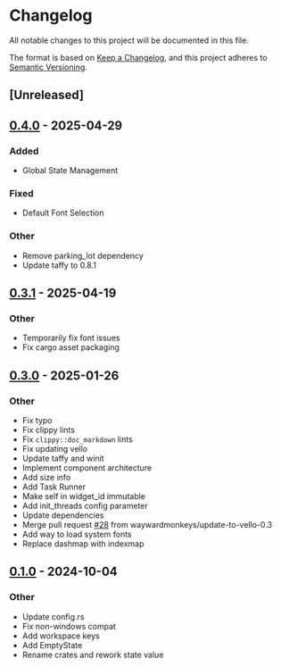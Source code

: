 # Changelog

All notable changes to this project will be documented in this file.

The format is based on [Keep a Changelog](https://keepachangelog.com/en/1.0.0/),
and this project adheres to [Semantic Versioning](https://semver.org/spec/v2.0.0.html).

## [Unreleased]

## [0.4.0](https://github.com/maycoon-ui/maycoon/compare/maycoon-core-v0.3.2...maycoon-core-v0.4.0) - 2025-04-29

### Added

- Global State Management

### Fixed

- Default Font Selection

### Other

- Remove parking_lot dependency
- Update taffy to 0.8.1

## [0.3.1](https://github.com/maycoon-ui/maycoon/compare/maycoon-core-v0.3.0...maycoon-core-v0.3.1) - 2025-04-19

### Other

- Temporarily fix font issues
- Fix cargo asset packaging

## [0.3.0](https://github.com/maycoon-ui/maycoon/compare/maycoon-core-v0.1.0...maycoon-core-v0.3.0) - 2025-01-26

### Other

- Fix typo
- Fix clippy lints
- Fix `clippy::doc_markdown` lints
- Fix updating vello
- Update taffy and winit
- Implement component architecture
- Add size info
- Add Task Runner
- Make self in widget_id immutable
- Add init_threads config parameter
- Update dependencies
- Merge pull request [#28](https://github.com/maycoon-ui/maycoon/pull/28) from waywardmonkeys/update-to-vello-0.3
- Add way to load system fonts
- Replace dashmap with indexmap

## [0.1.0](https://github.com/maycoon-ui/maycoon/releases/tag/maycoon-core-v0.1.0) - 2024-10-04

### Other

- Update config.rs
- Fix non-windows compat
- Add workspace keys
- Add EmptyState
- Rename crates and rework state value
